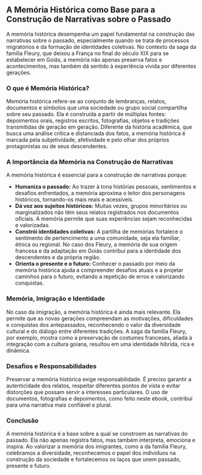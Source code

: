 ## A Memória Histórica como Base para a Construção de Narrativas sobre o Passado

A memória histórica desempenha um papel fundamental na construção das narrativas sobre o passado, especialmente quando se trata de processos migratórios e da formação de identidades coletivas. No contexto da saga da família Fleury, que deixou a França no final do século XIX para se estabelecer em Goiás, a memória não apenas preserva fatos e acontecimentos, mas também dá sentido à experiência vivida por diferentes gerações.

### O que é Memória Histórica?

Memória histórica refere-se ao conjunto de lembranças, relatos, documentos e símbolos que uma sociedade ou grupo social compartilha sobre seu passado. Ela é construída a partir de múltiplas fontes: depoimentos orais, registros escritos, fotografias, objetos e tradições transmitidas de geração em geração. Diferente da história acadêmica, que busca uma análise crítica e distanciada dos fatos, a memória histórica é marcada pela subjetividade, afetividade e pelo olhar dos próprios protagonistas ou de seus descendentes.

### A Importância da Memória na Construção de Narrativas

A memória histórica é essencial para a construção de narrativas porque:

- **Humaniza o passado:** Ao trazer à tona histórias pessoais, sentimentos e desafios enfrentados, a memória aproxima o leitor dos personagens históricos, tornando-os mais reais e acessíveis.
- **Dá voz aos sujeitos históricos:** Muitas vezes, grupos minoritários ou marginalizados não têm seus relatos registrados nos documentos oficiais. A memória permite que suas experiências sejam reconhecidas e valorizadas.
- **Constrói identidades coletivas:** A partilha de memórias fortalece o sentimento de pertencimento a uma comunidade, seja ela familiar, étnica ou regional. No caso dos Fleury, a memória de sua origem francesa e da adaptação em Goiás contribui para a identidade dos descendentes e da própria região.
- **Orienta o presente e o futuro:** Conhecer o passado por meio da memória histórica ajuda a compreender desafios atuais e a projetar caminhos para o futuro, evitando a repetição de erros e valorizando conquistas.

### Memória, Imigração e Identidade

No caso da imigração, a memória histórica é ainda mais relevante. Ela permite que as novas gerações compreendam as motivações, dificuldades e conquistas dos antepassados, reconhecendo o valor da diversidade cultural e do diálogo entre diferentes tradições. A saga da família Fleury, por exemplo, mostra como a preservação de costumes franceses, aliada à integração com a cultura goiana, resultou em uma identidade híbrida, rica e dinâmica.

### Desafios e Responsabilidades

Preservar a memória histórica exige responsabilidade. É preciso garantir a autenticidade dos relatos, respeitar diferentes pontos de vista e evitar distorções que possam servir a interesses particulares. O uso de documentos, fotografias e depoimentos, como feito neste ebook, contribui para uma narrativa mais confiável e plural.

### Conclusão

A memória histórica é a base sobre a qual se constroem as narrativas do passado. Ela não apenas registra fatos, mas também interpreta, emociona e inspira. Ao valorizar a memória dos imigrantes, como a da família Fleury, celebramos a diversidade, reconhecemos o papel dos indivíduos na construção da sociedade e fortalecemos os laços que unem passado, presente e futuro.